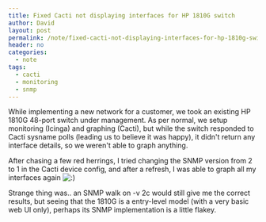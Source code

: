 ```yaml
---
title: Fixed Cacti not displaying interfaces for HP 1810G switch
author: David
layout: post
permalink: /note/fixed-cacti-not-displaying-interfaces-for-hp-1810g-switch/
header: no
categories:
  - note
tags:
  - cacti
  - monitoring
  - snmp
---
```

While implementing a new network for a customer, we took an existing HP 1810G 48-port switch under management. As per normal, we setup monitoring (Icinga) and graphing (Cacti), but while the switch responded to Cacti sysname polls (leading us to believe it was happy), it didn't return any interface details, so we weren't able to graph anything.

After chasing a few red herrings, I tried changing the SNMP version from 2 to 1 in the Cacti device config, and after a refresh, I was able to graph all my interfaces again <img src="https://www.funkypenguin.co.nz/wp-includes/images/smilies/icon_smile.gif" alt=":)" class="wp-smiley" />

Strange thing was.. an SNMP walk on -v 2c would still give me the correct results, but seeing that the 1810G is a entry-level model (with a very basic web UI only), perhaps its SNMP implementation is a little flakey.
